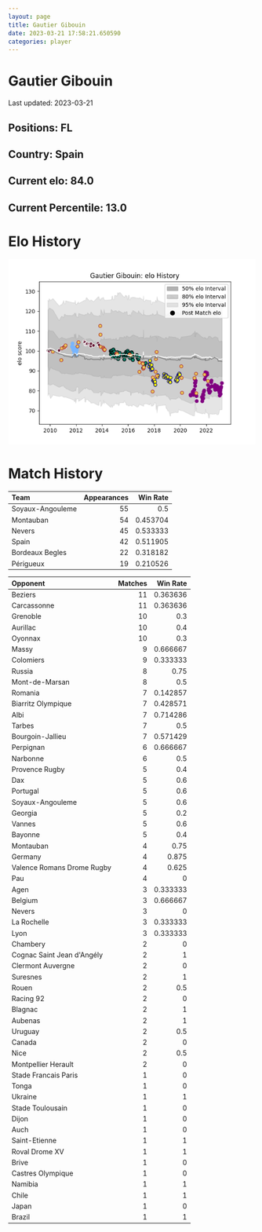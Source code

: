 ```yaml
---  
layout: page  
title: Gautier Gibouin  
date: 2023-03-21 17:58:21.650590  
categories: player  
---
```

# Gautier Gibouin


Last updated: 2023-03-21
## Positions: FL

## Country: Spain

## Current elo: 84.0

## Current Percentile: 13.0

# Elo History


![elo history](history_GautierGibouin.png)
# Match History


| Team             |   Appearances |   Win Rate |
|:-----------------|--------------:|-----------:|
| Soyaux-Angouleme |            55 |   0.5      |
| Montauban        |            54 |   0.453704 |
| Nevers           |            45 |   0.533333 |
| Spain            |            42 |   0.511905 |
| Bordeaux Begles  |            22 |   0.318182 |
| Périgueux        |            19 |   0.210526 |

| Opponent                   |   Matches |   Win Rate |
|:---------------------------|----------:|-----------:|
| Beziers                    |        11 |   0.363636 |
| Carcassonne                |        11 |   0.363636 |
| Grenoble                   |        10 |   0.3      |
| Aurillac                   |        10 |   0.4      |
| Oyonnax                    |        10 |   0.3      |
| Massy                      |         9 |   0.666667 |
| Colomiers                  |         9 |   0.333333 |
| Russia                     |         8 |   0.75     |
| Mont-de-Marsan             |         8 |   0.5      |
| Romania                    |         7 |   0.142857 |
| Biarritz Olympique         |         7 |   0.428571 |
| Albi                       |         7 |   0.714286 |
| Tarbes                     |         7 |   0.5      |
| Bourgoin-Jallieu           |         7 |   0.571429 |
| Perpignan                  |         6 |   0.666667 |
| Narbonne                   |         6 |   0.5      |
| Provence Rugby             |         5 |   0.4      |
| Dax                        |         5 |   0.6      |
| Portugal                   |         5 |   0.6      |
| Soyaux-Angouleme           |         5 |   0.6      |
| Georgia                    |         5 |   0.2      |
| Vannes                     |         5 |   0.6      |
| Bayonne                    |         5 |   0.4      |
| Montauban                  |         4 |   0.75     |
| Germany                    |         4 |   0.875    |
| Valence Romans Drome Rugby |         4 |   0.625    |
| Pau                        |         4 |   0        |
| Agen                       |         3 |   0.333333 |
| Belgium                    |         3 |   0.666667 |
| Nevers                     |         3 |   0        |
| La Rochelle                |         3 |   0.333333 |
| Lyon                       |         3 |   0.333333 |
| Chambery                   |         2 |   0        |
| Cognac Saint Jean d'Angély |         2 |   1        |
| Clermont Auvergne          |         2 |   0        |
| Suresnes                   |         2 |   1        |
| Rouen                      |         2 |   0.5      |
| Racing 92                  |         2 |   0        |
| Blagnac                    |         2 |   1        |
| Aubenas                    |         2 |   1        |
| Uruguay                    |         2 |   0.5      |
| Canada                     |         2 |   0        |
| Nice                       |         2 |   0.5      |
| Montpellier Herault        |         2 |   0        |
| Stade Francais Paris       |         1 |   0        |
| Tonga                      |         1 |   0        |
| Ukraine                    |         1 |   1        |
| Stade Toulousain           |         1 |   0        |
| Dijon                      |         1 |   0        |
| Auch                       |         1 |   0        |
| Saint-Etienne              |         1 |   1        |
| Roval Drome XV             |         1 |   1        |
| Brive                      |         1 |   0        |
| Castres Olympique          |         1 |   0        |
| Namibia                    |         1 |   1        |
| Chile                      |         1 |   1        |
| Japan                      |         1 |   0        |
| Brazil                     |         1 |   1        |